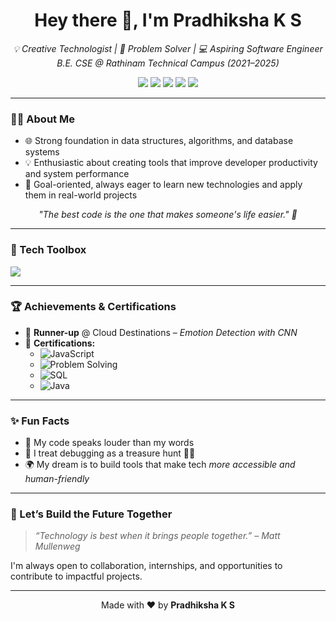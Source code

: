 <h1 align="center">Hey there 👋, I'm Pradhiksha K S</h1>
<p align="center">
  <em>💡 Creative Technologist | 🧠 Problem Solver | 💻 Aspiring Software Engineer</em><br>
  <em>B.E. CSE @ Rathinam Technical Campus (2021–2025)</em>
</p>

<p align="center">
  <a href="mailto:pradhikshaks2504@gmail.com"><img src="https://img.shields.io/badge/Email-pradhikshaks2504@gmail.com-red?style=flat-square&logo=gmail"></a>
  <a href="https://linkedin.com/in/pradhikshaks2504"><img src="https://img.shields.io/badge/LinkedIn-pradhikshaks2504-blue?style=flat-square&logo=linkedin"></a>
  <a href="https://github.com/pradhiksha2504"><img src="https://img.shields.io/badge/GitHub-pradhiksha2504-black?style=flat-square&logo=github"></a>
  <a href="https://leetcode.com/pradhikshaks"><img src="https://img.shields.io/badge/LeetCode-pradhikshaks-orange?style=flat-square&logo=leetcode"></a>
  <a href="https://www.hackerrank.com/pradhiksha04"><img src="https://img.shields.io/badge/HackerRank-pradhiksha04-brightgreen?style=flat-square&logo=hackerrank"></a>
</p>

---

### 👩‍💻 About Me
 - 🌐 Strong foundation in data structures, algorithms, and database systems
 - 💡 Enthusiastic about creating tools that improve developer productivity and system performance
 - 🎯 Goal-oriented, always eager to learn new technologies and apply them in real-world projects
<p align="center">
 <em>"The best code is the one that makes someone's life easier." 💙</em>
</p>

---

### 🔧 Tech Toolbox

<p>
  <img src="https://skillicons.dev/icons?i=python,go,js,java,html,css,bootstrap,fastapi,mysql,postgresql,git,github,ansible" />
</p>

---



### 🏆 Achievements & Certifications

- 🥈 **Runner-up** @ Cloud Destinations – *Emotion Detection with CNN*
- 📜 **Certifications:**
  - ![JavaScript](https://img.shields.io/badge/Meta-JavaScript-blue?style=flat-square&logo=javascript)
  - ![Problem Solving](https://img.shields.io/badge/HackerRank-Problem_Solving-green?style=flat-square&logo=hackerrank)
  - ![SQL](https://img.shields.io/badge/HackerRank-SQL-green?style=flat-square&logo=databricks)
  - ![Java](https://img.shields.io/badge/HackerRank-Java-green?style=flat-square&logo=java)

---

### ✨ Fun Facts

- 🔐 My code speaks louder than my words
- 🧩 I treat debugging as a treasure hunt 🕵️‍♀️
- 🌍 My dream is to build tools that make tech *more accessible and human-friendly*

---

### 🌱 Let’s Build the Future Together

> *“Technology is best when it brings people together.” – Matt Mullenweg*

I'm always open to collaboration, internships, and opportunities to contribute to impactful projects.

---

<p align="center">Made with ❤️ by <b>Pradhiksha K S</b></p>
